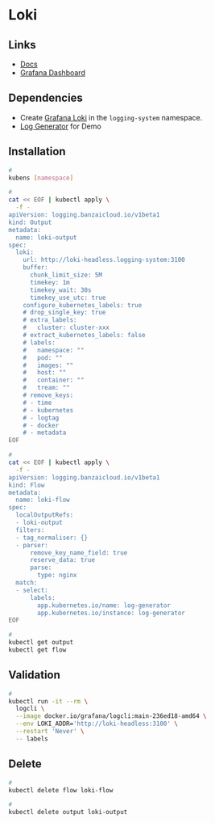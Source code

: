 # Loki

## Links

- [Docs](https://banzaicloud.com/docs/one-eye/logging-operator/plugins/outputs/loki/)
- [Grafana Dashboard](https://grafana.com/grafana/dashboards/12611)

## Dependencies

- Create [Grafana Loki](/grafana/loki/README.md#helm) in the `logging-system` namespace.
- [Log Generator](/logging-operator/log-generator.md#helm) for Demo

## Installation

```sh
#
kubens [namespace]

#
cat << EOF | kubectl apply \
  -f -
apiVersion: logging.banzaicloud.io/v1beta1
kind: Output
metadata:
  name: loki-output
spec:
  loki:
    url: http://loki-headless.logging-system:3100
    buffer:
      chunk_limit_size: 5M
      timekey: 1m
      timekey_wait: 30s
      timekey_use_utc: true
    configure_kubernetes_labels: true
    # drop_single_key: true
    # extra_labels:
    #   cluster: cluster-xxx
    # extract_kubernetes_labels: false
    # labels:
    #   namespace: ""
    #   pod: ""
    #   images: ""
    #   host: ""
    #   container: ""
    #   tream: ""
    # remove_keys:
    # - time
    # - kubernetes
    # - logtag
    # - docker
    # - metadata
EOF

#
cat << EOF | kubectl apply \
  -f -
apiVersion: logging.banzaicloud.io/v1beta1
kind: Flow
metadata:
  name: loki-flow
spec:
  localOutputRefs:
  - loki-output
  filters:
  - tag_normaliser: {}
  - parser:
      remove_key_name_field: true
      reserve_data: true
      parse:
        type: nginx
  match:
  - select:
      labels:
        app.kubernetes.io/name: log-generator
        app.kubernetes.io/instance: log-generator
EOF

#
kubectl get output
kubectl get flow
```

## Validation

```sh
#
kubectl run -it --rm \
  logcli \
  --image docker.io/grafana/logcli:main-236ed18-amd64 \
  --env LOKI_ADDR='http://loki-headless:3100' \
  --restart 'Never' \
  -- labels
```

## Delete

```sh
#
kubectl delete flow loki-flow

#
kubectl delete output loki-output
```
